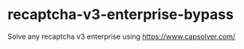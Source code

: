 # recaptcha-v3-enterprise-bypass
Solve any recaptcha v3 enterprise using https://www.capsolver.com/



                    